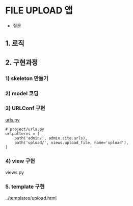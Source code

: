 # FILE UPLOAD 앱

* 질문


## 1. 로직

## 2. 구현과정

### 1) skeleton 만들기

### 2) model 코딩

### 3) URLConf 구현

[urls.py](urls.py)

```
# project/urls.py
urlpatterns = [
    path('admin/', admin.site.urls),
    path('upload/', views.upload_file, name='upload'),
]
```

### 4) view 구현

views.py

### 5. template 구현

../templates/upload.html

